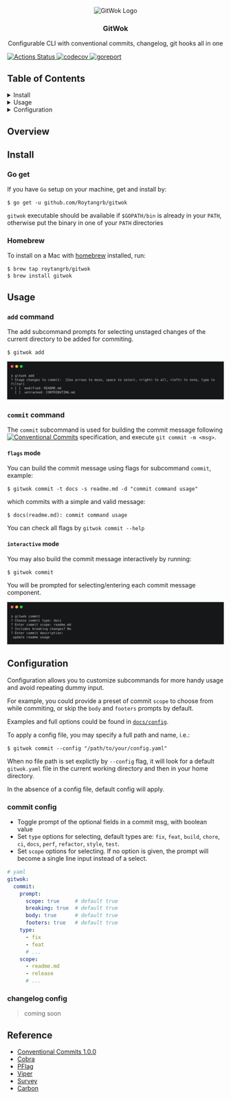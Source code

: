 <p align="center">
  <img alt="GitWok Logo" src="" width="140" height="140" />
  <h3 align="center">GitWok</h3>
  <p align="center">Configurable CLI with conventional commits, changelog, git hooks all in one</p>
</p>

<p>
  <a href="https://github.com/Roytangrb/gitwok/actions">
    <img alt="Actions Status" src="https://github.com/Roytangrb/gitwok/workflows/CI/badge.svg" />
  </a>
  <a href="https://codecov.io/gh/Roytangrb/gitwok">
    <img alt="codecov" src="https://codecov.io/gh/Roytangrb/gitwok/branch/main/graph/badge.svg" />
  </a>
  <a href="https://goreportcard.com/report/github.com/Roytangrb/gitwok">
    <img alt="goreport" src="https://goreportcard.com/badge/github.com/Roytangrb/gitwok" />
  </a>
</p>

## Table of Contents
<details>
<summary>Install</summary>

- [Go get](#go-get)
- [Homebrew](#homebrew)

</details>

<details>
<summary>Usage</summary>

- [`add` command](#add-command)
- [`commit` command](#commit-command)

</details>

<details>
<summary>Configuration</summary>

- [commit](#commit-config)
- [changelog](#changelog-config)

</details>

## Overview

## Install

### Go get

If you have `Go` setup on your machine, get and install by:
```
$ go get -u github.com/Roytangrb/gitwok
```
`gitwok` executable should be available if `$GOPATH/bin` is already in your `PATH`, otherwise put the binary in one of your `PATH` directories

### Homebrew

To install on a Mac with [homebrew](https://brew.sh/) installed, run:
```
$ brew tap roytangrb/gitwok
$ brew install gitwok
```

## Usage

### `add` command

The add subcommand prompts for selecting unstaged changes of the current directory to be added for commiting.
```
$ gitwok add
```
![add command capture](docs/images/add.png)

### `commit` command

The `commit` subcommand is used for building the commit message following <a href="https://www.conventionalcommits.org/en/v1.0.0/" target="_blank"><img alt="Conventional Commits" src="https://img.shields.io/badge/Conventional%20Commits-1.0.0-yellow.svg" /></a> specification, and execute `git commit -m <msg>`.

#### `flags` mode

You can build the commit message using flags for subcommand `commit`, example: 
```
$ gitwok commit -t docs -s readme.md -d "commit command usage"
```
which commits with a simple and valid message:
```
$ docs(readme.md): commit command usage
```
You can check all flags by `gitwok commit --help`

#### `interactive` mode

You may also build the commit message interactively by running:
```
$ gitwok commit
```
You will be prompted for selecting/entering each commit message component.

![commit command capture](docs/images/commit.png)

## Configuration

Configuration allows you to customize subcommands for more handy usage and avoid repeating dummy input.

For example, you could provide a preset of commit `scope` to choose from while commiting, or skip the `body` and `footers` prompts by default.

Examples and full options could be found in [`docs/config`](https://github.com/Roytangrb/gitwok/tree/main/docs/config/).

To apply a config file, you may specify a full path and name, i.e.:
```
$ gitwok commit --config "/path/to/your/config.yaml"
```
When no file path is set explictly by `--config` flag, it will look for a default `gitwok.yaml` file in the current working directory and then in your home directory.

In the absence of a config file, default config will apply.

### commit config

* Toggle prompt of the optional fields in a commit msg, with boolean value
* Set `type` options for selecting, default types are: `fix`, `feat`, `build`, `chore`, `ci`, `docs`, `perf`, `refactor`, `style`, `test`.
* Set `scope` options for selecting. If no option is given, the prompt will become a single line input instead of a select.

```yml
# yaml
gitwok:
  commit:
    prompt:
      scope: true     # default true
      breaking: true  # default true
      body: true      # default true
      footers: true   # default true
    type:
      - fix
      - feat
      # ...
    scope:
      - readme.md
      - release
      # ...
```

### changelog config

> coming soon

## Reference
* [Conventional Commits 1.0.0](https://www.conventionalcommits.org/en/v1.0.0/)
* [Cobra](https://github.com/spf13/cobra)
* [PFlag](https://github.com/spf13/pflag)
* [Viper](https://github.com/spf13/viper)
* [Survey](https://github.com/AlecAivazis/survey)
* [Carbon](https://carbon.now.sh/)